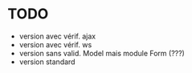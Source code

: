 # TODO

  * version avec vérif. ajax
  * version avec vérif. ws
  * version sans valid. Model mais module Form (???)
  * version standard
